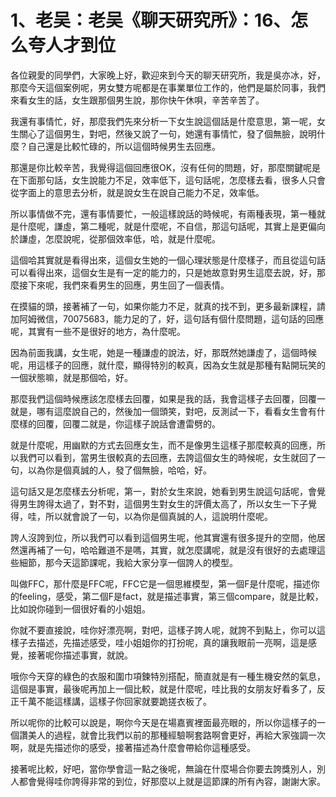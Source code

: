 # 1、老吴：老吴《聊天研究所》：16、怎么夸人才到位

各位親愛的同學們，大家晚上好，歡迎來到今天的聊天研究所，我是吳亦冰，好，那麼今天這個案例呢，男女雙方呢都是在事業單位工作的，他們是屬於同事，我們來看女生的話，女生跟那個男生說，那你快午休唄，辛苦辛苦了。

我還有事情忙，好，那麼我們先來分析一下女生說這個話是什麼意思，第一呢，女生關心了這個男生，對吧，然後又說了一句，她還有事情忙，發了個無臉，說明什麼？自己還是比較忙碌的，所以這個時候男生去回應。

那還是你比較辛苦，我覺得這個回應很OK，沒有任何的問題，好，那麼關鍵呢是在下面那句話，女生說能力不足，效率低下，這句話呢，怎麼樣去看，很多人只會從字面上的意思去分析，就是說女生在說自己能力不足，效率低。

所以事情做不完，還有事情要忙，一般這樣說話的時候呢，有兩種表現，第一種就是什麼呢，謙虛，第二種呢，就是什麼呢，不自信，那這句話呢，其實上是更偏向於謙虛，怎麼說呢，從那個效率低，哈，就是什麼呢。

這個哈其實就是看得出來，這個女生她的一個心理狀態是什麼樣子，而且從這句話可以看得出來，這個女生是有一定的能力的，只是她故意對男生這麼去說，好，那麼接下來呢，我們來看男生的回應，男生回了一個表情。

在摸貓的頭，接著補了一句，如果你能力不足，就真的找不到，更多最新課程，請加阿姆微信，70075683，能力足的了，好，這句話有個什麼問題，這句話的回應呢，其實有一些不是很好的地方，為什麼呢。

因為前面我講，女生呢，她是一種謙虛的說法，好，那既然她謙虛了，這個時候呢，用這樣子的回應，就什麼，顯得特別的較真，因為女生就是那種有點開玩笑的一個狀態嘛，就是那個哈，好。

那麼我們這個時候應該怎麼樣去回覆，如果是我的話，我會這樣子去回覆，回覆一就是，哪有這麼說自己的，然後加一個頭笑，對吧，反測試一下，看看女生會有什麼樣的回覆，回覆二就是，你這樣子說話會遭雷劈的。

就是什麼呢，用幽默的方式去回應女生，而不是像男生這樣子那麼較真的回應，所以我們可以看到，當男生很較真的去回應，去誇這個女生的時候呢，女生就回了一句，以為你是個真誠的人，發了個無臉，哈哈，好。

這句話又是怎麼樣去分析呢，第一，對於女生來說，她看到男生說這句話呢，會覺得男生誇得太過了，對不對，這個男生對女生的評價太高了，所以女生一下子覺得，哇，所以就會說了一句，以為你是個真誠的人，這說明什麼呢。

誇人沒誇到位，所以我們可以看到這個男生呢，他其實還有很多提升的空間，他居然還再補了一句，哈哈難道不是嗎，其實，就怎麼講呢，就是沒有很好的去處理這些細節，那今天這節課呢，我給大家分享一個誇人的模型。

叫做FFC，那什麼是FFC呢，FFC它是一個思維模型，第一個F是什麼呢，描述你的feeling，感受，第二個F是fact，就是描述事實，第三個compare，就是比較，比如說你碰到一個很好看的小姐姐。

你就不要直接說，哇你好漂亮啊，對吧，這樣子誇人呢，就誇不到點上，你可以這樣子去描述，先描述感受，哇小姐姐你的打扮呢，真的讓我眼前一亮啊，這是感覺，接著呢你描述事實，就說。

哦你今天穿的綠色的衣服和圍巾項鍊特別搭配，簡直就是有一種生機安然的氣息，這個是事實，最後呢再加上一個比較，就是什麼呢，哇比我的女朋友好看多了，反正千萬不能這樣講，這樣子你回家就要跪搓衣板了。

所以呢你的比較可以說是，啊你今天是在場嘉賓裡面最亮眼的，所以你這樣子的一個讚美人的過程，就會比我們以前的那種經驗啊套路啊會更好，再給大家強調一次啊，就是先描述你的感受，接著描述為什麼會帶給你這種感受。

接著呢比較，好吧，當你學會這一點之後呢，無論在什麼場合你要去誇獎別人，別人都會覺得哇你誇得非常的到位，好那麼以上就是這節課的所有內容，謝謝大家。

